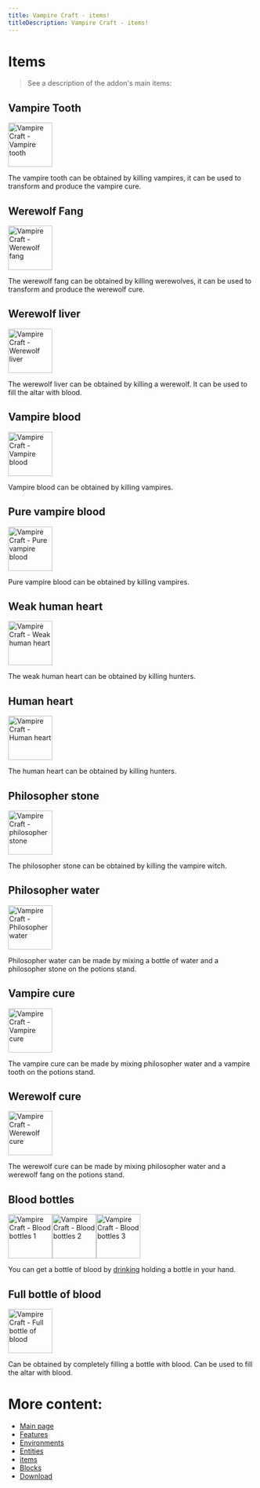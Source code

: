```yaml
---
title: Vampire Craft - items!
titleDescription: Vampire Craft - items!
---
```

# Items
> See a description of the addon's main items:

## Vampire Tooth

<img src="https://wiki.sunrise-studio.site/flip_assets/vpc/items/pa_vampire_tooth.png" alt="Vampire Craft - Vampire tooth" width="90" height="90" style="image-rendering: pixelated;"/>

The vampire tooth can be obtained by killing vampires, it can be used to transform and produce the vampire cure.

## Werewolf Fang

<img src="https://wiki.sunrise-studio.site/flip_assets/vpc/items/weak_werewolf_fang.png" alt="Vampire Craft - Werewolf fang" width="90" height="90" style="image-rendering: pixelated;"/>

The werewolf fang can be obtained by killing werewolves, it can be used to transform and produce the werewolf cure.

## Werewolf liver

<img src="https://wiki.sunrise-studio.site/flip_assets/vpc/items/liver.png" alt="Vampire Craft - Werewolf liver" width="90" height="90" style="image-rendering: pixelated;"/>

The werewolf liver can be obtained by killing a werewolf. It can be used to fill the altar with blood.

## Vampire blood

<img src="https://wiki.sunrise-studio.site/flip_assets/vpc/items/sangue_vampiro.png" alt="Vampire Craft - Vampire blood" width="90" height="90" style="image-rendering: pixelated;"/>

Vampire blood can be obtained by killing vampires.

## Pure vampire blood

<img src="https://wiki.sunrise-studio.site/flip_assets/vpc/items/sangue_vampiro_puro.png" alt="Vampire Craft - Pure vampire blood" width="90" height="90" style="image-rendering: pixelated;"/>

Pure vampire blood can be obtained by killing vampires.

## Weak human heart

<img src="https://wiki.sunrise-studio.site/flip_assets/vpc/items/coracao_fraco.png" alt="Vampire Craft - Weak human heart" width="90" height="90" style="image-rendering: pixelated;"/>

The weak human heart can be obtained by killing hunters.

## Human heart

<img src="https://wiki.sunrise-studio.site/flip_assets/vpc/items/coracao.png" alt="Vampire Craft - Human heart" width="90" height="90" style="image-rendering: pixelated;"/>

The human heart can be obtained by killing hunters.

## Philosopher stone

<img src="https://wiki.sunrise-studio.site/flip_assets/vpc/items/philosopher_stone.png" alt="Vampire Craft - philosopher stone" width="90" height="90" style="image-rendering: pixelated;"/>

The philosopher stone can be obtained by killing the vampire witch.

## Philosopher water

<img src="https://wiki.sunrise-studio.site/flip_assets/vpc/items/philosopher_water.png" alt="Vampire Craft - Philosopher water" width="90" height="90" style="image-rendering: pixelated;"/>

Philosopher water can be made by mixing a bottle of water and a philosopher stone on the potions stand.

## Vampire cure

<img src="https://wiki.sunrise-studio.site/flip_assets/vpc/items/vampire_cure.png" alt="Vampire Craft - Vampire cure" width="90" height="90" style="image-rendering: pixelated;"/>

The vampire cure can be made by mixing philosopher water and a vampire tooth on the potions stand.

## Werewolf cure

<img src="https://wiki.sunrise-studio.site/flip_assets/vpc/items/werewolf_cure.png" alt="Vampire Craft - Werewolf cure" width="90" height="90" style="image-rendering: pixelated;"/>

The werewolf cure can be made by mixing philosopher water and a werewolf fang on the potions stand.

## Blood bottles

<img src="https://wiki.sunrise-studio.site/flip_assets/vpc/items/pa_garrafa_sangue1.png" alt="Vampire Craft - Blood bottles 1" width="90" height="90" style="image-rendering: pixelated;"/><img src="https://wiki.sunrise-studio.site/flip_assets/vpc/items/pa_garrafa_sangue2.png" alt="Vampire Craft - Blood bottles 2" width="90" height="90" style="image-rendering: pixelated;"/><img src="https://wiki.sunrise-studio.site/flip_assets/vpc/items/pa_garrafa_sangue3.png" alt="Vampire Craft - Blood bottles 3" width="90" height="90" style="image-rendering: pixelated;"/>

You can get a bottle of blood by [drinking](https://wiki.sunrise-studio.site/addons/vampire_craft/features/#drink-blood) holding a bottle in your hand.

## Full bottle of blood

<img src="https://wiki.sunrise-studio.site/flip_assets/vpc/items/pa_garrafa_sangue4.png" alt="Vampire Craft - Full bottle of blood" width="90" height="90" style="image-rendering: pixelated;"/>

Can be obtained by completely filling a bottle with blood. Can be used to fill the altar with blood.

# More content:
- [Main page](/addons/vampire_craft/)
- [Features](/addons/vampire_craft/features/)
- [Environments](/addons/vampire_craft/environments/)
- [Entities](/addons/vampire_craft/entities/)
- [items](/addons/vampire_craft/items/)
- [Blocks](/addons/vampire_craft/blocks/)
- [Download](/addons/vampire_craft/download/)